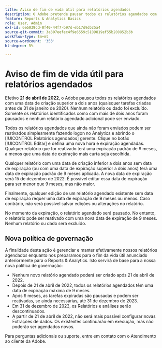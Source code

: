 ```yaml
---
title: Aviso de fim de vida útil para relatórios agendados
description: O Adobe pretende pausar todos os relatórios agendados com uma data de criação superior a dois anos.
feature: Reports & Analytics Basics
role: User, Admin
exl-id: 6e5039cd-0f40-44f7-b97d-eb17d9db25a4
source-git-commit: 3a307eefec4f9e6559c5109819ef55b200852b3b
workflow-type: tm+mt
source-wordcount: '353'
ht-degree: 5%

---
```


# Aviso de fim de vida útil para relatórios agendados

Efetivo **21 de abril de 2022**, o Adobe pausou todos os relatórios agendados com uma data de criação superior a dois anos (quaisquer tarefas criadas antes de 31 de janeiro de 2020). Nenhum relatório ou dado foi excluído. Somente os relatórios identificados como com mais de dois anos foram pausados e nenhum relatório agendado adicional pode ser enviado.

Todos os relatórios agendados que ainda não foram enviados podem ser reativados simplesmente fazendo logon no Analytics e abrindo o [!UICONTROL Relatórios agendados] gerente. Clique no botão [!UICONTROL Editar] e defina uma nova hora e expiração agendadas. Qualquer relatório que for reativado terá uma expiração padrão de 9 meses, a menos que uma data de expiração mais curta seja escolhida.

Qualquer relatório com uma data de criação inferior a dois anos sem data de expiração (ou com uma data de expiração superior a dois anos) terá uma data de expiração padrão de 9 meses aplicada. A nova data de expiração será 15 de dezembro de 2022. É possível editar essa data de expiração para ser menor que 9 meses, mas não maior.

Finalmente, qualquer edição de um relatório agendado existente sem data de expiração requer uma data de expiração de 9 meses ou menos. Caso contrário, não será possível salvar edições ou alterações no relatório.

No momento da expiração, o relatório agendado será pausado. No entanto, o relatório pode ser reativado com uma nova data de expiração de 9 meses. Nenhum relatório ou dado será excluído.

## Nova política de governação

A finalidade desta ação é gerenciar e manter efetivamente nossos relatórios agendados enquanto nos preparamos para o fim da vida útil anunciado anteriormente para o Reports &amp; Analytics. Isto servirá de base para a nossa nova política de governação:

* Nenhum novo relatório agendado poderá ser criado após 21 de abril de 2022.
* Depois de 21 de abril de 2022, todos os relatórios agendados têm uma data de expiração máxima de 9 meses.
* Após 9 meses, as tarefas expiradas são pausadas e podem ser reativadas, se ainda necessárias, até 31 de dezembro de 2023.
* Em 31 de dezembro de 2023, os Relatórios e análises serão descontinuados.
* A partir de 21 de abril de 2022, não será mais possível configurar novas Extrações de dados. Os existentes continuarão em execução, mas não poderão ser agendados novos.

Para perguntas adicionais ou suporte, entre em contato com o Atendimento ao cliente da Adobe.
